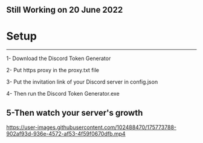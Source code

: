 Still Working on 20 June 2022
--------------------------------------

# Setup

--------------------------------------

1- Download the Discord Token Generator


2- Put https proxy in the proxy.txt file


3- Put the invitation link of your Discord server in config.json


4- Then run the Discord Token Generator.exe


5-Then watch your server's growth
--------------------------------------




https://user-images.githubusercontent.com/102488470/175773788-902af93d-936e-4572-af53-4f59f0670dfb.mp4

